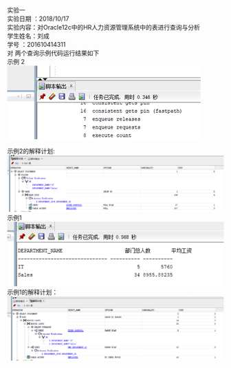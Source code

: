 实验一  
实验日期 ：2018/10/17  
实验内容：对Oracle12c中的HR人力资源管理系统中的表进行查询与分析  
学生姓名：刘成  
学号 ：201610414311  
对 两个查询示例代码运行结果如下  
示例 2  
![Image text](https://github.com/201610414311/Oracle/blob/master/raw/search2.png)
   
  示例2的解释计划:   
 ![Image text](https://github.com/201610414311/Oracle/blob/master/raw/explain%20plan1.png)
  示例1  
![Image text](https://github.com/201610414311/Oracle/blob/master/raw/search1.png)  
  示例1的解释计划：  
  ![Image text](https://github.com/201610414311/Oracle/blob/master/raw/explain%20plan2.png)  
  

